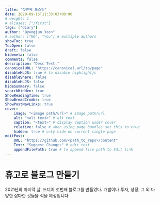 ```yaml
---
title: "첫번째 포스팅"
date: 2020-09-15T11:30:03+00:00
# weight: 1
# aliases: ["/first"]
tags: ["diary"]
author: "Byungjun Yoon"
# author: ["Me", "You"] # multiple authors
showToc: true
TocOpen: false
draft: false
hidemeta: false
comments: false
description: "Desc Text."
canonicalURL: "https://canonical.url/to/page"
disableHLJS: true # to disable highlightjs
disableShare: false
disableHLJS: false
hideSummary: false
searchHidden: true
ShowReadingTime: true
ShowBreadCrumbs: true
ShowPostNavLinks: true
cover:
    image: "<image path/url>" # image path/url
    alt: "<alt text>" # alt text
    caption: "<text>" # display caption under cover
    relative: false # when using page bundles set this to true
    hidden: true # only hide on current single page
editPost:
    URL: "https://github.com/<path_to_repo>/content"
    Text: "Suggest Changes" # edit text
    appendFilePath: true # to append file path to Edit link
---
```


# 휴고로 블로그 만들기

2021년의 마지막 날, 드디어 첫번째 블로그를 만들었다. 
개발이나 투자, 성장, 그 외 다양한 잡다한 것들을 적을 예정입니다. 